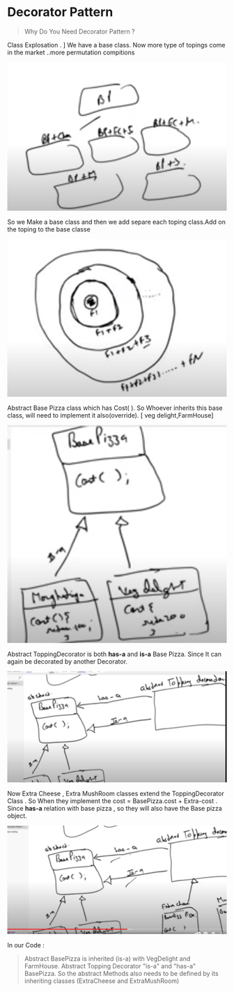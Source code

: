 # Decorator Pattern

> Why Do You Need Decorator Pattern ? 

Class Explosation . ]
We have a base class. Now more type of topings come in the market ..more permutation compitions

![image](DC1.png)


So we Make a base class and then we add separe each toping class.Add on the toping to the base classe 

![image](DC2.png)



Abstract Base Pizza class which has Cost( ). So Whoever inherits this base class, will need to implement it also(override). [ veg delight,FarmHouse]

![image](DC3.png)

Abstract ToppingDecorator is both **has-a** and **is-a** Base Pizza.
Since It can again be decorated by another Decorator.

![image](DC4.png)


Now Extra Cheese , Extra MushRoom classes extend the ToppingDecorator Class . So When they implement the cost = BasePizza.cost + Extra-cost . Since **has-a** relation with base pizza , so they will also have the Base pizza object.

![image](DC6.png)



In our Code : 

> Abstract BasePizza is inherited (is-a) with VegDelight and FarmHouse. Abstract Topping Decorator "is-a" and "has-a" BasePizza. So the abstract Methods also needs to be defined by its inheriting classes (ExtraCheese and ExtraMushRoom) 
